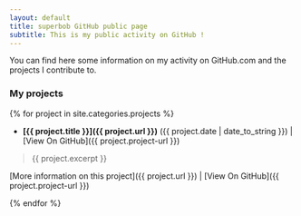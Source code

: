 ```yaml
---
layout: default
title: superbob GitHub public page
subtitle: This is my public activity on GitHub !
---
```


You can find here some information on my activity on GitHub.com and the projects I contribute to.

### My projects

{% for project in site.categories.projects %}

 * **[{{ project.title }}]({{ project.url }})** ({{ project.date | date_to_string }}) | [View On GitHub]({{ project.project-url }})

  > {{ project.excerpt }}

  [More information on this project]({{ project.url }}) | [View On GitHub]({{ project.project-url }})

{% endfor %}
